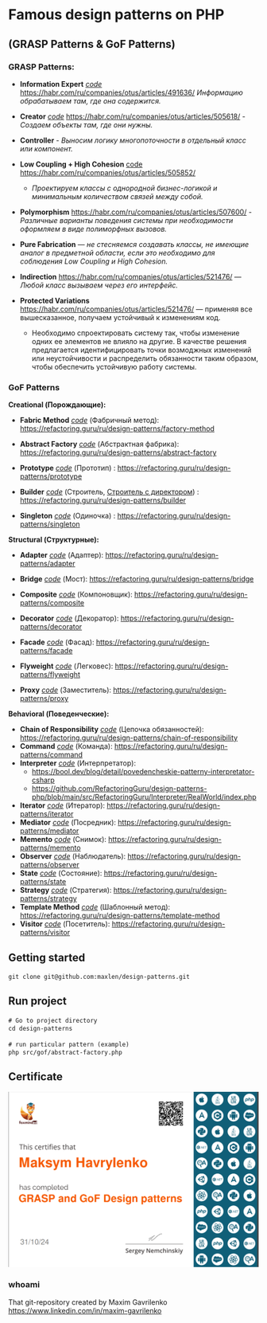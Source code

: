 # Famous design patterns on PHP 
## (GRASP Patterns & GoF Patterns)


### GRASP Patterns:
- **Information Expert** [_code_](src/grasp/information-expert.php) https://habr.com/ru/companies/otus/articles/491636/
  _Информацию обрабатываем там, где она содержится._

- **Creator** [_code_](src/grasp/creator.php) https://habr.com/ru/companies/otus/articles/505618/ - _Cоздаем объекты там, где они нужны._

- **Controller** - _Выносим логику многопоточности в отдельный класс или компонент._

- **Low Coupling + High Cohesion** [code](src/grasp/low-coupling-high-cohesion.php) https://habr.com/ru/companies/otus/articles/505852/ 
   - _Проектируем классы с однородной бизнес-логикой и минимальным количеством связей между собой._

- **Polymorphism** https://habr.com/ru/companies/otus/articles/507600/ - _Различные варианты поведения системы при необходимости оформляем в виде полиморфных вызовов._

- **Pure Fabrication** — _не стесняемся создавать классы, не имеющие аналог в предметной области, если это необходимо для соблюдения Low Coupling и High Cohesion._

- **Indirection** https://habr.com/ru/companies/otus/articles/521476/ — _Любой класс вызываем через его интерфейс._

- **Protected Variations** https://habr.com/ru/companies/otus/articles/521476/ — применяя все вышесказанное, получаем устойчивый к изменениям код.
   - Необходимо спроектировать систему так, чтобы изменение одних ее элементов не влияло на другие. В качестве решения предлагается идентифицировать точки возмоджных изменений или неустойчивости и распределить обязанности таким образом, чтобы обеспечить устойчивую работу системы.

### GoF Patterns
**Creational (Порождающие):**
- **Fabric Method** [_code_](src/gof/factory-method.php) (Фабричный метод):
    https://refactoring.guru/ru/design-patterns/factory-method

- **Abstract Factory** [_code_](src/gof/abstract-factory.php) (Абстрактная фабрика):
    https://refactoring.guru/ru/design-patterns/abstract-factory

- **Prototype** [_code_](src/gof/prototype.php) (Прототип) : 
   https://refactoring.guru/ru/design-patterns/prototype

- **Builder** [_code_](src/gof/builder.php) (Строитель, [Строитель с директором]((src/gof/builder-with-director.php))) : 
   https://refactoring.guru/ru/design-patterns/builder

- **Singleton** [_code_](src/gof/singleton.php) (Одиночка) : 
   https://refactoring.guru/ru/design-patterns/singleton

**Structural (Структурные):**
- **Adapter** [_code_](src/gof/adapter.php) (Адаптер):
  https://refactoring.guru/ru/design-patterns/adapter

- **Bridge** [_code_](src/gof/bridge.php) (Мост):
  https://refactoring.guru/ru/design-patterns/bridge

- **Composite** [_code_](src/gof/composite.php) (Компоновщик):
  https://refactoring.guru/ru/design-patterns/composite

- **Decorator** [_code_](src/gof/decorator.php) (Декоратор):
  https://refactoring.guru/ru/design-patterns/decorator

- **Facade** [_code_](src/gof/facade.php) (Фасад):
  https://refactoring.guru/ru/design-patterns/facade

- **Flyweight** [_code_](src/gof/flyweight.php) (Легковес):
  https://refactoring.guru/ru/design-patterns/flyweight

- **Proxy** [_code_](src/gof/proxy.php) (Заместитель):
    https://refactoring.guru/ru/design-patterns/proxy

  
**Behavioral (Поведенческие):**
- **Chain of Responsibility** [_code_](src/gof/chain-of-responsibility.php) (Цепочка обязанностей):
  https://refactoring.guru/ru/design-patterns/chain-of-responsibility 
- **Command** [_code_](src/gof/command.php) (Команда):
    https://refactoring.guru/ru/design-patterns/command
- **Interpreter** [_code_](src/gof/interpreter.php) (Интерпретатор):
  - https://bool.dev/blog/detail/povedencheskie-patterny-interpretator-csharp
  - https://github.com/RefactoringGuru/design-patterns-php/blob/main/src/RefactoringGuru/Interpreter/RealWorld/index.php
- **Iterator** [_code_](src/gof/iterator.php) (Итератор):
  https://refactoring.guru/ru/design-patterns/iterator
- **Mediator** [_code_](src/gof/mediator.php) (Посредник):
  https://refactoring.guru/ru/design-patterns/mediator
- **Memento** [_code_](src/gof/memento.php) (Снимок):
  https://refactoring.guru/ru/design-patterns/memento
- **Observer** [_code_](src/gof/observer.php) (Наблюдатель):
  https://refactoring.guru/ru/design-patterns/observer
- **State** [_code_](src/gof/state.php) (Состояние):
  https://refactoring.guru/ru/design-patterns/state
- **Strategy** [_code_](src/gof/strategy.php) (Стратегия):
  https://refactoring.guru/ru/design-patterns/strategy
- **Template Method** [_code_](src/gof/template-method.php) (Шаблонный метод):
  https://refactoring.guru/ru/design-patterns/template-method
- **Visitor** [_code_](src/gof/visitor.php) (Посетитель):
  https://refactoring.guru/ru/design-patterns/visitor

## Getting started

```
git clone git@github.com:maxlen/design-patterns.git
```

## Run project

```
# Go to project directory
cd design-patterns

# run particular pattern (example)
php src/gof/abstract-factory.php

```
## Certificate
![Scheme](./certificate.png)

### whoami
That git-repository created by Maxim Gavrilenko https://www.linkedin.com/in/maxim-gavrilenko
